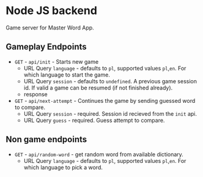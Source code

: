 # Node JS backend

Game server for Master Word App.

## Gameplay Endpoints

- `GET` - `api/init` - Starts new game
  - URL Query `language` - defaults to `pl`, supported values `pl`,`en`. For which language to start the game.
  - URL Query `session` - defaults to `undefined`. A previous game session id. If valid a game can be resumed (if not finished already).
  - response
- `GET` - `api/next-attempt` - Continues the game by sending guessed word to compare.
  - URL Query `session` - required. Session id recieved from the `init` api.
  - URL Query `guess` - required. Guess attempt to compare.

## Non game endpoints

- `GET` - `api/random-word` - get random word from available dictionary.
  - URL Query `language` - defaults to `pl`, supported values `pl`,`en`. For which language to pick a word.
